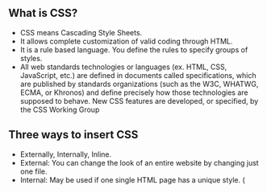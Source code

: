 ## What is CSS?

- CSS means Cascading Style Sheets. 
- It allows complete customization of valid coding through HTML. 
- It is a rule based language. You define the rules to specify groups of styles. 
- All web standards technologies or languages (ex. HTML, CSS, JavaScript, etc.) are defined in documents called specifications, which are published by standards organizations (such as the W3C, WHATWG, ECMA, or Khronos) and define precisely how those technologies are supposed to behave. New CSS features are developed, or specified, by the CSS Working Group

## Three ways to insert CSS

- Externally, Internally, Inline. 
- External: You can change the look of an entire website by changing just one file.
- Internal: May be used if one single HTML page has a unique style. (<style>)allows customizatoin. 
- Inline: Used to apply a unique style for a single element. Add the style attribute to the relevant element. Can contain any CSS property.
- If some properties have been defined for the same element in different style sheets, the value from the last read style sheet will be used. 

## Color in CSS

- Color: Specifies the color of the text. 
- Initial: sets the property to its default value. 
- Inherit: Inherits property from its parent element. 
- Can use Hex values and RGB(A) and HSL(A). 